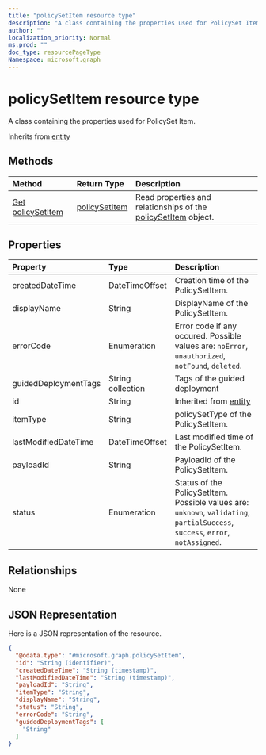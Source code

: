 ```yaml
---
title: "policySetItem resource type"
description: "A class containing the properties used for PolicySet Item."
author: ""
localization_priority: Normal
ms.prod: ""
doc_type: resourcePageType
Namespace: microsoft.graph
---
```



# policySetItem resource type

A class containing the properties used for PolicySet Item.


Inherits from [entity](../resources/entity.md)

## Methods
|Method|Return Type|Description|
|:---|:---|:---|
|[Get policySetItem](../api/policysetitem-get.md)|[policySetItem](../resources/policySetItem.md)|Read properties and relationships of the [policySetItem](../resources/policysetitem.md) object.|

## Properties
|Property|Type|Description|
|:---|:---|:---|
|createdDateTime|DateTimeOffset|Creation time of the PolicySetItem.|
|displayName|String|DisplayName of the PolicySetItem.|
|errorCode|Enumeration|Error code if any occured. Possible values are: `noError`, `unauthorized`, `notFound`, `deleted`.|
|guidedDeploymentTags|String collection|Tags of the guided deployment|
|id|String| Inherited from [entity](../resources/entity.md)|
|itemType|String|policySetType of the PolicySetItem.|
|lastModifiedDateTime|DateTimeOffset|Last modified time of the PolicySetItem.|
|payloadId|String|PayloadId of the PolicySetItem.|
|status|Enumeration|Status of the PolicySetItem. Possible values are: `unknown`, `validating`, `partialSuccess`, `success`, `error`, `notAssigned`.|

## Relationships
None

## JSON Representation
Here is a JSON representation of the resource.
<!-- {
  "blockType": "resource",
  "keyProperty": "id",
  "@odata.type": "microsoft.graph.policySetItem",
  "baseType": "microsoft.graph.entity",
  "openType": false
}
-->
``` json
{
  "@odata.type": "#microsoft.graph.policySetItem",
  "id": "String (identifier)",
  "createdDateTime": "String (timestamp)",
  "lastModifiedDateTime": "String (timestamp)",
  "payloadId": "String",
  "itemType": "String",
  "displayName": "String",
  "status": "String",
  "errorCode": "String",
  "guidedDeploymentTags": [
    "String"
  ]
}
```

